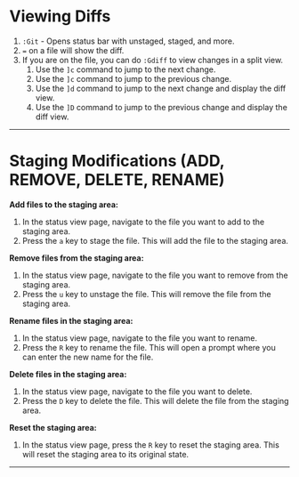 # Viewing Diffs
1. `:Git` - Opens status bar with unstaged, staged, and more.
2. `=` on a file will show the diff.
3. If you are on the file, you can do `:Gdiff` to view changes in a split view.
	1. Use the `]c` command to jump to the next change.
	2. Use the `]c` command to jump to the previous change.
	3. Use the `]d` command to jump to the next change and display the diff view.
	4. Use the `]D` command to jump to the previous change and display the diff view. 

---
# Staging Modifications (ADD, REMOVE, DELETE, RENAME)
**Add files to the staging area:**
1. In the status view page, navigate to the file you want to add to the staging area.
2. Press the `a` key to stage the file. This will add the file to the staging area.

**Remove files from the staging area:**

1. In the status view page, navigate to the file you want to remove from the staging area.
2. Press the `u` key to unstage the file. This will remove the file from the staging area.

**Rename files in the staging area:**
1. In the status view page, navigate to the file you want to rename.
2. Press the `R` key to rename the file. This will open a prompt where you can enter the new name for the file.

**Delete files in the staging area:**
1. In the status view page, navigate to the file you want to delete.
2. Press the `D` key to delete the file. This will delete the file from the staging area.

**Reset the staging area:**
1. In the status view page, press the `R` key to reset the staging area. This will reset the staging area to its original state.


--- 


